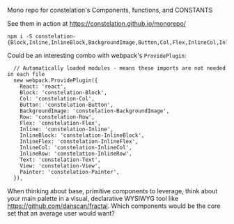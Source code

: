 Mono repo for constelation's Components, functions, and CONSTANTS

See them in action at https://constelation.github.io/monorepo/

```
npm i -S constelation-{Block,Inline,InlineBlock,BackgroundImage,Button,Col,Flex,InlineCol,InlineFlex,InlineRow,Row,View,Painter,Text}
```

Could be an interesting combo with webpack's `ProvidePlugin`:
```
  // Automatically loaded modules - means these imports are not needed in each file
  new webpack.ProvidePlugin({
    React: 'react',
    Block: 'constelation-Block',
    Col: 'constelation-Col',
    Button: 'constelation-Button',
    BackgroundImage: 'constelation-BackgroundImage',
    Row: 'constelation-Row',
    Flex: 'constelation-Flex',
    Inline: 'constelation-Inline',
    InlineBlock: 'constelation-InlineBlock',
    InlineFlex: 'constelation-InlineFlex',
    InlineCol: 'constelation-InlineCol',
    InlineRow: 'constelation-InlineRow',   
    Text: 'constelation-Text',
    View: 'constelation-View',
    Painter: 'constelation-Painter',
  }),

```

When thinking about base, primitive components to leverage, think about your main palette in a visual, declarative WYSIWYG tool like https://github.com/danscan/fractal. Which components would be the core set that an average user would want?
